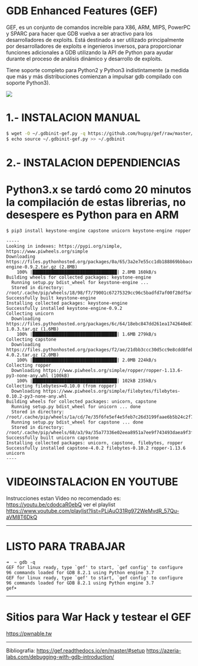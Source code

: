 #  GDB Enhanced Features (GEF) 

GEF, es un conjunto de comandos increíble para X86, ARM, MIPS, PowerPC y SPARC para hacer que GDB vuelva a ser atractivo para los desarrolladores de exploits. Está destinado a ser utilizado principalmente por desarrolladores de exploits e ingenieros inversos, para proporcionar funciones adicionales a GDB utilizando la API de Python para ayudar durante el proceso de análisis dinámico y desarrollo de exploits.

Tiene soporte completo para Python2 y Python3 indistintamente (a medida que más y más distribuciones comienzan a impulsar gdb compilado con soporte Python3).


![](https://i.imgur.com/E3EuQPs.png)

# 1.- INSTALACION MANUAL
```bash
$ wget -O ~/.gdbinit-gef.py -q https://github.com/hugsy/gef/raw/master/gef.py
$ echo source ~/.gdbinit-gef.py >> ~/.gdbinit
```

# 2.- INSTALACION DEPENDIENCIAS
# Python3.x se tardó como 20 minutos la compilación de estas librerias, no desespere es Python para en ARM
```
$ pip3 install keystone-engine capstone unicorn keystone-engine ropper

-----
Looking in indexes: https://pypi.org/simple, https://www.piwheels.org/simple
Downloading https://files.pythonhosted.org/packages/0a/65/3a2e7e55cc1db188869bbbacee60036828330e0ce57fc5f05a3167ab4b4d/keystone-engine-0.9.2.tar.gz (2.8MB)
    100% |████████████████████████████████| 2.8MB 160kB/s
Building wheels for collected packages: keystone-engine
  Running setup.py bdist_wheel for keystone-engine ... 
  Stored in directory: /root/.cache/pip/wheels/18/98/f7/79001c67275329cc96c5badfd7af00f28df5afc21ae3b57e82
Successfully built keystone-engine
Installing collected packages: keystone-engine
Successfully installed keystone-engine-0.9.2
Collecting unicorn
  Downloading https://files.pythonhosted.org/packages/6c/64/18ebc847dd261ea1742640e87bbd5d78ed1934d7a9b76fb2f93b9908dd9f/unicorn-1.0.3.tar.gz (1.6MB)
    100% |████████████████████████████████| 1.6MB 279kB/s
Collecting capstone
  Downloading https://files.pythonhosted.org/packages/f2/ae/21dbb3ccc30d5cc9e8cdd8febfbf5d16d93b8c10e595280d2aa4631a0d1f/capstone-4.0.2.tar.gz (2.0MB)
    100% |████████████████████████████████| 2.0MB 224kB/s
Collecting ropper
  Downloading https://www.piwheels.org/simple/ropper/ropper-1.13.6-py3-none-any.whl (100kB)
    100% |████████████████████████████████| 102kB 235kB/s
Collecting filebytes>=0.10.0 (from ropper)
  Downloading https://www.piwheels.org/simple/filebytes/filebytes-0.10.2-py3-none-any.whl
Building wheels for collected packages: unicorn, capstone
  Running setup.py bdist_wheel for unicorn ... done
  Stored in directory: /root/.cache/pip/wheels/1a/cd/7e/35f6fe5ef4e5feb7c26d3199faae6b5b24c2f7c7d704c0c259
  Running setup.py bdist_wheel for capstone ... done
  Stored in directory: /root/.cache/pip/wheels/68/a3/9a/35a77336e02eea8951a7ee9f743493daea9f3f22d3a7982b9a
Successfully built unicorn capstone
Installing collected packages: unicorn, capstone, filebytes, ropper
Successfully installed capstone-4.0.2 filebytes-0.10.2 ropper-1.13.6 unicorn
----
```
# VIDEOINSTALACION EN YOUTUBE
Instrucciones estan Video no recomendado es: https://youtu.be/cdodcaR0ebQ
ver el playlist https://www.youtube.com/playlist?list=PLjAuO31Rg972WeMvdR_57Qu-aVM8T6DkQ

-----

# LISTO PARA TRABAJAR
```
➜  ~ gdb -q
GEF for linux ready, type `gef' to start, `gef config' to configure
96 commands loaded for GDB 8.2.1 using Python engine 3.7
GEF for linux ready, type `gef' to start, `gef config' to configure
96 commands loaded for GDB 8.2.1 using Python engine 3.7
gef➤
```
----
# Sitios para War Hack y testear el GEF
https://pwnable.tw


----
Bibliografia:
https://gef.readthedocs.io/en/master/#setup
https://azeria-labs.com/debugging-with-gdb-introduction/
